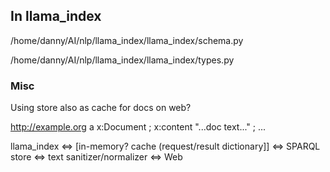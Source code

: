 ## In llama_index

/home/danny/AI/nlp/llama_index/llama_index/schema.py

/home/danny/AI/nlp/llama_index/llama_index/types.py

### Misc

Using store also as cache for docs on web?

<http://example.org> a x:Document ;
x:content "...doc text..." ;
...

llama_index <=> [in-memory? cache (request/result dictionary]] <=> SPARQL store <=> text sanitizer/normalizer <=> Web
